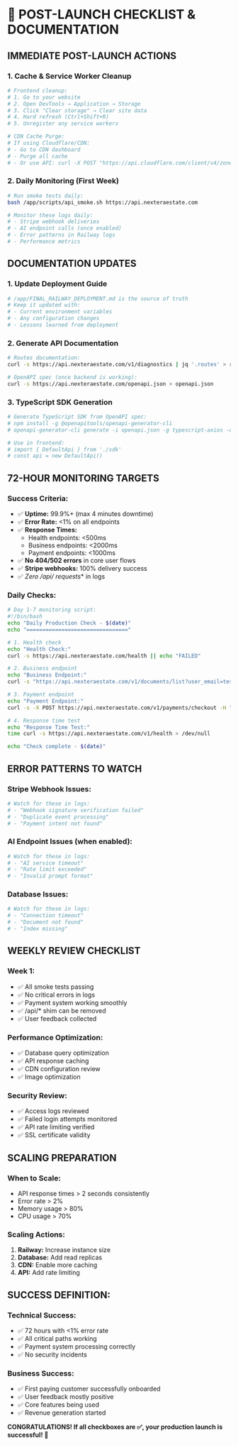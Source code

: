 # 🚀 POST-LAUNCH CHECKLIST & DOCUMENTATION

## **IMMEDIATE POST-LAUNCH ACTIONS**

### **1. Cache & Service Worker Cleanup**
```bash
# Frontend cleanup:
# 1. Go to your website
# 2. Open DevTools → Application → Storage
# 3. Click "Clear storage" → Clear site data
# 4. Hard refresh (Ctrl+Shift+R)
# 5. Unregister any service workers

# CDN Cache Purge:
# If using Cloudflare/CDN:
# - Go to CDN dashboard
# - Purge all cache
# - Or use API: curl -X POST "https://api.cloudflare.com/client/v4/zones/{zone}/purge_cache" -H "Authorization: Bearer {token}" -d '{"purge_everything":true}'
```

### **2. Daily Monitoring (First Week)**
```bash
# Run smoke tests daily:
bash /app/scripts/api_smoke.sh https://api.nexteraestate.com

# Monitor these logs daily:
# - Stripe webhook deliveries
# - AI endpoint calls (once enabled)
# - Error patterns in Railway logs
# - Performance metrics
```

## **DOCUMENTATION UPDATES**

### **1. Update Deployment Guide**
```bash
# /app/FINAL_RAILWAY_DEPLOYMENT.md is the source of truth
# Keep it updated with:
# - Current environment variables
# - Any configuration changes
# - Lessons learned from deployment
```

### **2. Generate API Documentation**
```bash
# Routes documentation:
curl -s https://api.nexteraestate.com/v1/diagnostics | jq '.routes' > routes.txt

# OpenAPI spec (once backend is working):
curl -s https://api.nexteraestate.com/openapi.json > openapi.json
```

### **3. TypeScript SDK Generation**
```bash
# Generate TypeScript SDK from OpenAPI spec:
# npm install -g @openapitools/openapi-generator-cli
# openapi-generator-cli generate -i openapi.json -g typescript-axios -o sdk/

# Use in frontend:
# import { DefaultApi } from './sdk'
# const api = new DefaultApi()
```

## **72-HOUR MONITORING TARGETS**

### **Success Criteria:**
- ✅ **Uptime:** 99.9%+ (max 4 minutes downtime)
- ✅ **Error Rate:** <1% on all endpoints
- ✅ **Response Times:**
  - Health endpoints: <500ms
  - Business endpoints: <2000ms
  - Payment endpoints: <1000ms
- ✅ **No 404/502 errors** in core user flows
- ✅ **Stripe webhooks:** 100% delivery success
- ✅ **Zero /api/* requests** in logs

### **Daily Checks:**
```bash
# Day 1-7 monitoring script:
#!/bin/bash
echo "Daily Production Check - $(date)"
echo "================================"

# 1. Health check
echo "Health Check:"
curl -s https://api.nexteraestate.com/health || echo "FAILED"

# 2. Business endpoint
echo "Business Endpoint:"
curl -s "https://api.nexteraestate.com/v1/documents/list?user_email=test@example.com" | jq 'length' || echo "FAILED"

# 3. Payment endpoint
echo "Payment Endpoint:"
curl -s -X POST https://api.nexteraestate.com/v1/payments/checkout -H "Content-Type: application/json" -d '{"test":true}' | jq '.status' || echo "FAILED"

# 4. Response time test
echo "Response Time Test:"
time curl -s https://api.nexteraestate.com/v1/health > /dev/null

echo "Check complete - $(date)"
```

## **ERROR PATTERNS TO WATCH**

### **Stripe Webhook Issues:**
```bash
# Watch for these in logs:
# - "Webhook signature verification failed"
# - "Duplicate event processing"
# - "Payment intent not found"
```

### **AI Endpoint Issues (when enabled):**
```bash
# Watch for these in logs:
# - "AI service timeout"
# - "Rate limit exceeded"
# - "Invalid prompt format"
```

### **Database Issues:**
```bash
# Watch for these in logs:
# - "Connection timeout"
# - "Document not found"
# - "Index missing"
```

## **WEEKLY REVIEW CHECKLIST**

### **Week 1:**
- ✅ All smoke tests passing
- ✅ No critical errors in logs
- ✅ Payment system working smoothly
- ✅ /api/* shim can be removed
- ✅ User feedback collected

### **Performance Optimization:**
- ✅ Database query optimization
- ✅ API response caching
- ✅ CDN configuration review
- ✅ Image optimization

### **Security Review:**
- ✅ Access logs reviewed
- ✅ Failed login attempts monitored
- ✅ API rate limiting verified
- ✅ SSL certificate validity

## **SCALING PREPARATION**

### **When to Scale:**
- API response times > 2 seconds consistently
- Error rate > 2%
- Memory usage > 80%
- CPU usage > 70%

### **Scaling Actions:**
1. **Railway:** Increase instance size
2. **Database:** Add read replicas
3. **CDN:** Enable more caching
4. **API:** Add rate limiting

## **SUCCESS DEFINITION:**

### **Technical Success:**
- ✅ 72 hours with <1% error rate
- ✅ All critical paths working
- ✅ Payment system processing correctly
- ✅ No security incidents

### **Business Success:**
- ✅ First paying customer successfully onboarded
- ✅ User feedback mostly positive
- ✅ Core features being used
- ✅ Revenue generation started

**CONGRATULATIONS! If all checkboxes are ✅, your production launch is successful! 🎉**